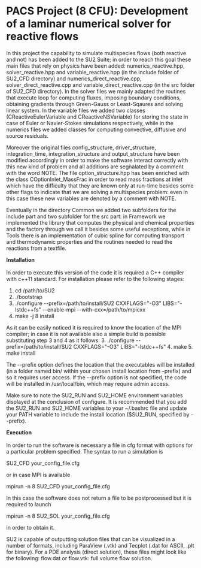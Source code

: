 # PACS Project (8 CFU): Development of a laminar numerical solver for reactive flows

In this project the capability to simulate multispecies flows (both reactive and not) has been added to the SU2 Suite; in order to reach this goal these main files that rely on physics have been added: numerics_reactive.hpp, solver_reactive.hpp and variable_reactive.hpp (in the include folder of SU2_CFD directory) and numerics_direct_reactive.cpp, solver_direct_reactive.cpp and variable_direct_reactive.cpp (in the src folder of SU2_CFD directory).
In the solver files we mainly adapted the routines that execute loop for computing fluxes, imposing boundary conditions, obtaining gradients through Green-Gauss or Least-Sqaures and solving linear system.
In the variable files we added two classes (CReactiveEulerVariable and CReactiveNSVariable) for storing the state in case of Euler or Navier-Stokes simulations respectively, while in the numerics files we added classes for computing convective, diffusive and source residuals. 

Moreover the original files config_structure, driver_structure, integration_time, integration_structure and output_structure have been modified accordingly in order to make the software interact correctly with this new kind of problem and all additions are segnalated by a comment with the word NOTE.
The file option_structure.hpp has been enriched with the class COptionInlet_MassFrac in order to read mass fractions at inlet which have the difficulty that they are known only at run-time besides some other flags to indicate that we are solving a multispecies problem: even in this case these new variables are denoted by a comment with NOTE.  

Eventually in the directory Common we added two subfolders for the include part and two subfolder for the src part: in Framework we implemented the library that computes the physical and chemical properties and the factory through we call it besides some useful exceptions, while in Tools there is an implementation of cubic spline for computing transport and thermodynamic properties and the routines needed to read the reactions from a textfile.

**Installation** \
\
In order to execute this version of the code it is required a C++ compiler with c++11 standard. For installation please refer to the following stages:
  1. cd /path/to/SU2
  2. ./bootstrap
  3. ./configure --prefix=/path/to/install/SU2 CXXFLAGS="-O3" LIBS="-lstdc++fs" --enable-mpi --with-cxx=/path/to/mpicxx
  4. make -j 8 install
 
 As it can be easily noticed it is required to know the location of the MPI compiler; in case it is not available also a simple build is possible substituting step 3 and 4 as it follows:
  3. ./configure --prefix=/path/to/install/SU2 CXXFLAGS="-O3" LIBS="-lstdc++fs"
  4. make
  5. make install
  
The --prefix option defines the location that the executables will be installed (in a folder named bin/ within your chosen install location from –prefix) and so it requires user access. If the --prefix option is not specified, the code will be installed in /usr/local/bin, which may require admin access.

Make sure to note the SU2_RUN and SU2_HOME environment variables displayed at the conclusion of configure. It is recommended that you add the SU2_RUN and SU2_HOME variables to your ~/.bashrc file and update your PATH variable to include the install location ($SU2_RUN, specified by --prefix).

**Execution** \
\
In order to run the software is necessary a file in cfg format with options for a particular problem specified.
The syntax to run a simulation is

SU2_CFD your_config_file.cfg

or in case MPI is available

mpirun -n 8 SU2_CFD your_config_file.cfg

In this case the software does not return a file to be postprocessed but it is required to launch

mpirun -n 8 SU2_SOL your_config_file.cfg

in order to obtain it.

SU2 is capable of outputting solution files that can be visualized in a number of formats, including ParaView (.vtk) and Tecplot (.dat for ASCII, .plt for binary).
For a PDE analysis (direct solution), these files might look like the following:
  flow.dat or flow.vtk: full volume flow solution.
